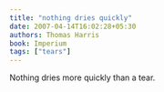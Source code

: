 ```yaml
---
title: "nothing dries quickly"
date: 2007-04-14T16:02:28+05:30
authors: Thomas Harris
book: Imperium
tags: ["tears"]
---
```

Nothing dries more quickly than a tear.
